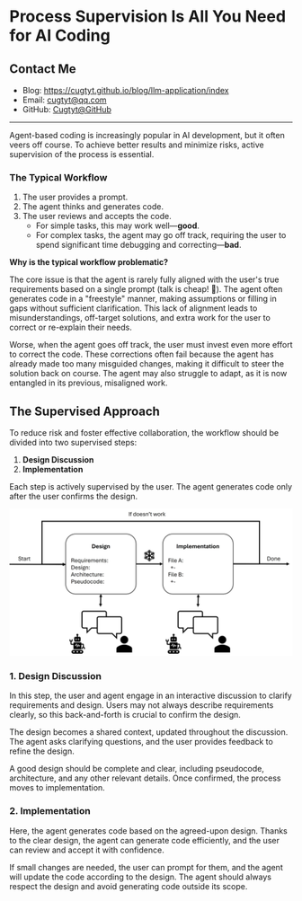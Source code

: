 # Process Supervision Is All You Need for AI Coding

## Contact Me

- Blog: <https://cugtyt.github.io/blog/llm-application/index>
- Email: <cugtyt@qq.com>
- GitHub: [Cugtyt@GitHub](https://github.com/Cugtyt)

---

Agent-based coding is increasingly popular in AI development, but it often veers off course. To achieve better results and minimize risks, active supervision of the process is essential.

### The Typical Workflow

1. The user provides a prompt.
2. The agent thinks and generates code.
3. The user reviews and accepts the code.
   - For simple tasks, this may work well—**good**.
   - For complex tasks, the agent may go off track, requiring the user to spend significant time debugging and correcting—**bad**.

**Why is the typical workflow problematic?**

The core issue is that the agent is rarely fully aligned with the user's true requirements based on a single prompt (talk is cheap! 🙂). The agent often generates code in a "freestyle" manner, making assumptions or filling in gaps without sufficient clarification. This lack of alignment leads to misunderstandings, off-target solutions, and extra work for the user to correct or re-explain their needs.

Worse, when the agent goes off track, the user must invest even more effort to correct the code. These corrections often fail because the agent has already made too many misguided changes, making it difficult to steer the solution back on course. The agent may also struggle to adapt, as it is now entangled in its previous, misaligned work.

## The Supervised Approach

To reduce risk and foster effective collaboration, the workflow should be divided into two supervised steps:

1. **Design Discussion**
2. **Implementation**

Each step is actively supervised by the user. The agent generates code only after the user confirms the design.

![](./R/ai-coding-process/design-implementation.jpg)

### 1. Design Discussion

In this step, the user and agent engage in an interactive discussion to clarify requirements and design. Users may not always describe requirements clearly, so this back-and-forth is crucial to confirm the design.

The design becomes a shared context, updated throughout the discussion. The agent asks clarifying questions, and the user provides feedback to refine the design.

A good design should be complete and clear, including pseudocode, architecture, and any other relevant details. Once confirmed, the process moves to implementation.

### 2. Implementation

Here, the agent generates code based on the agreed-upon design. Thanks to the clear design, the agent can generate code efficiently, and the user can review and accept it with confidence.

If small changes are needed, the user can prompt for them, and the agent will update the code according to the design. The agent should always respect the design and avoid generating code outside its scope.